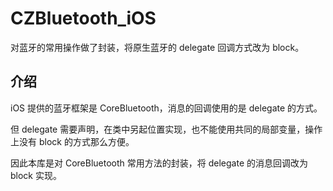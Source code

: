 # CZBluetooth_iOS
对蓝牙的常用操作做了封装，将原生蓝牙的 delegate 回调方式改为 block。

## 介绍

iOS 提供的蓝牙框架是 CoreBluetooth，消息的回调使用的是 delegate 的方式。

但 delegate 需要声明，在类中另起位置实现，也不能使用共同的局部变量，操作上没有 block 的方式那么方便。

因此本库是对 CoreBluetooth 常用方法的封装，将 delegate 的消息回调改为 block 实现。

